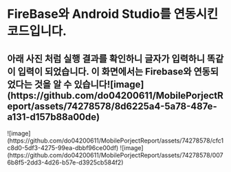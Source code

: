 <H1>FireBase와 Android Studio를 연동시킨 코드입니다.</H1>
<H2>아래 사진 처럼 실행 결과를 확인하니 글자가 입력하니 똑같이 입력이 되었습니다. 이 화면에서는 Firebase와 연동되었다는 것을 알 수 있습니다![image](https://github.com/do04200611/MobilePorjectReport/assets/74278578/8d6225a4-5a78-487e-a131-d157b88a00de)
 </H2>
![image](https://github.com/do04200611/MobilePorjectReport/assets/74278578/cfc1c8d0-5df3-4275-99ea-dbbf96ce00df)
![image](https://github.com/do04200611/MobilePorjectReport/assets/74278578/0076b8f5-2dd3-4d26-b57e-d3925cb584f2)

